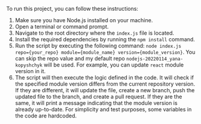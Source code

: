 To run this project, you can follow these instructions:
1. Make sure you have Node.js installed on your machine.
2. Open a terminal or command prompt.
3. Navigate to the root directory where the `index.js` file is located.
4. Install the required dependencies by running the `npm install` command.
5. Run the script by executing the following command: `node index.js repo={your_repo} module={module_name} version={module_version}`. You can skip the repo value and my default repo `nodejs-20220114_yana-kopyshchyk` will be used. For example, you can update `react` module version in it. 
6. The script will then execute the logic defined in the code. It will check if the specified module version differs from the current repository version. If they are different, it will update the file, create a new branch, push the updated file to the branch, and create a pull request. If they are the same, it will print a message indicating that the module version is already up-to-date.
For simplicity and test purposes, some variables in the code are hardcoded.
